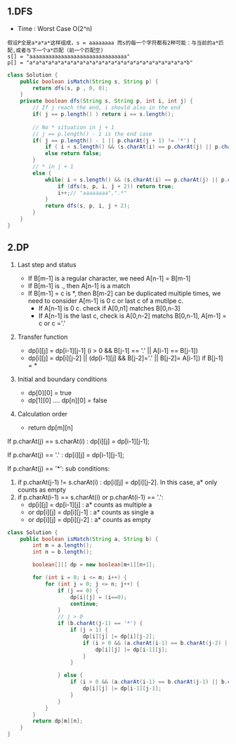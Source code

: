 ## 1.DFS
* Time : Worst Case O(2^n)

```
假设P全是a*a*a*这样组成，s = aaaaaaaa 而s的每一个字符都有2种可能：与当前的a*匹配,或者与下一个a*匹配（前一个匹配空)
s[] = "aaaaaaaaaaaaaaaaaaaaaaaaaaaaaaa"
p[] = "a*a*a*a*a*a*a*a*a*a*a*a*a*a*a*a*a*a*a*a*a*a*a*a*a*b"
```

```java
class Solution {
    public boolean isMatch(String s, String p) {
        return dfs(s, p , 0, 0);
    }
    private boolean dfs(String s, String p, int i, int j) {
        // If j reach the end, i should also in the end
        if( j == p.length() ) return i == s.length();
        
        // No * situation in j + 1
        // j == p.length() - 1 is the end case 
        if( j == p.length() - 1 || p.charAt(j + 1) != '*') {
            if ( i < s.length() && (s.charAt(i) == p.charAt(j) || p.charAt(j) == '.')) return dfs(s,p, i + 1, j + 1);
            else return false;
        }
        // * in j + 1  
        else {
            while( i < s.length() && (s.charAt(i) == p.charAt(j) || p.charAt(j) == '.')) {
                if (dfs(s, p, i, j + 2)) return true;
                i++;// "aaaaaaaa",".*"
            }
            return dfs(s, p, i, j + 2);
        }
    }
}

```

## 2.DP

1. Last step and status
	* If B[m-1] is a regular character, we need A[n-1] = B[m-1]
	* If B[m-1] is ., then A[n-1] is a match
	* If B[m-1] = c is *, then B[m-2] can be duplicated multiple times, we need to consider A[m-1] is 0 c or last c of a mutilpe c.
		* If A[n-1] is 0 c. check if A[0,n1] matches B[0,n-3]
		* If A[n-1] is the last c, check is A[0,n-2] matchs B[0,n-1], A[m-1] = c or c ='.'


2. Transfer function
	* dp[i][j] = dp[i-1][j-1] (i > 0 && B[j-1] == '.' || A[i-1] == B[j-1])
	* dp[i][j] = dp[i][j-2] || (dp[i-1][j] && B[j-2]='.' || B[j-2]= A[i-1]) if B[j-1] =  *

3. Initial and boundary conditions
	* dp[0][0] = true 
	* dp[1][0] .... dp[n][0] = false

4. Calculation order
	* return dp[m][n]


 
 If p.charAt(j) == s.charAt(i) :  dp[i][j] = dp[i-1][j-1];
 
 If p.charAt(j) == '.' : dp[i][j] = dp[i-1][j-1];
 
 If p.charAt(j) == '*': sub conditions:

1. if p.charAt(j-1) != s.charAt(i) : dp[i][j] = dp[i][j-2]. In this case, a* only counts as empty
2. if p.charAt(i-1) == s.charAt(i) or p.charAt(i-1) == '.':
	* dp[i][j] = dp[i-1][j]  : a* counts as multiple a 
	* or dp[i][j] = dp[i][j-1] :  a* counts as single a
	* or dp[i][j] = dp[i][j-2] :  a* counts as empty


```java
class Solution {
    public boolean isMatch(String a, String b) {
        int m = a.length();
        int n = b.length();

        boolean[][] dp = new boolean[m+1][n+1];

        for (int i = 0; i <= m; i++) {
            for (int j = 0; j <= n; j++) {
                if (j == 0) {
                    dp[i][j] = (i==0);
                    continue;
                }
                // j > 0
                if (b.charAt(j-1) == '*') {
                    if (j > 1) {
                        dp[i][j] |= dp[i][j-2];
                        if (i > 0 && (a.charAt(i-1) == b.charAt(j-2) || b.charAt(j-2) == '.')) {
                            dp[i][j] |= dp[i-1][j];
                        }
                    }

                } else {
                    if (i > 0 && (a.charAt(i-1) == b.charAt(j-1) || b.charAt(j-1) == '.')) {
                        dp[i][j] |= dp[i-1][j-1];
                    }
                }
            }
        }
        return dp[m][n];
    }
}
```

